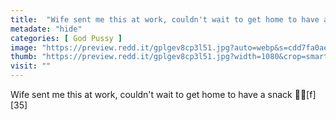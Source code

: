 ```yaml
---
title:  "Wife sent me this at work, couldn't wait to get home to have a snack 👅👅[f][35]"
metadate: "hide"
categories: [ God Pussy ]
image: "https://preview.redd.it/gplgev8cp3l51.jpg?auto=webp&s=cdd7fa0ae7c9fbac04384f2f8f4c17be60697fe2"
thumb: "https://preview.redd.it/gplgev8cp3l51.jpg?width=1080&crop=smart&auto=webp&s=28b64833aeefc3702e71d4f6432d7a2d0e481af7"
visit: ""
---
```

Wife sent me this at work, couldn't wait to get home to have a snack 👅👅[f][35]

